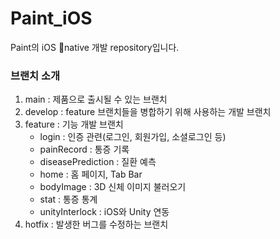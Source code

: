 # Paint_iOS
Paint의 iOS native 개발 repository입니다.

### 브랜치 소개
1. main : 제품으로 출시될 수 있는 브랜치
2. develop : feature 브랜치들을 병합하기 위해 사용하는 개발 브랜치
3. feature : 기능 개발 브랜치
   - login : 인증 관련(로그인, 회원가입, 소셜로그인 등)
   - painRecord : 통증 기록
   - diseasePrediction : 질환 예측
   - home : 홈 페이지, Tab Bar
   - bodyImage : 3D 신체 이미지 불러오기
   - stat : 통증 통계
   - unityInterlock : iOS와 Unity 연동
5. hotfix : 발생한 버그를 수정하는 브랜치
